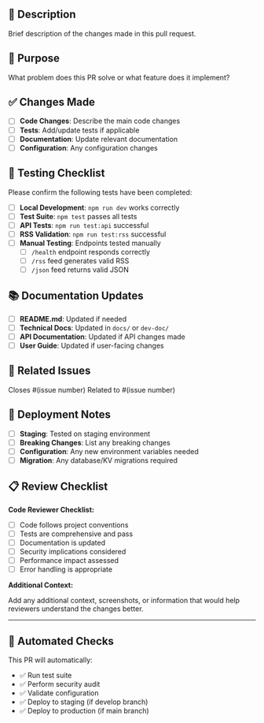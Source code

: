 ## 📝 Description

Brief description of the changes made in this pull request.

## 🎯 Purpose

What problem does this PR solve or what feature does it implement?

## ✅ Changes Made

- [ ] **Code Changes**: Describe the main code changes
- [ ] **Tests**: Add/update tests if applicable
- [ ] **Documentation**: Update relevant documentation
- [ ] **Configuration**: Any configuration changes

## 🧪 Testing Checklist

Please confirm the following tests have been completed:

- [ ] **Local Development**: `npm run dev` works correctly
- [ ] **Test Suite**: `npm test` passes all tests
- [ ] **API Tests**: `npm run test:api` successful
- [ ] **RSS Validation**: `npm run test:rss` successful
- [ ] **Manual Testing**: Endpoints tested manually
  - [ ] `/health` endpoint responds correctly
  - [ ] `/rss` feed generates valid RSS
  - [ ] `/json` feed returns valid JSON

## 📚 Documentation Updates

- [ ] **README.md**: Updated if needed
- [ ] **Technical Docs**: Updated in `docs/` or `dev-doc/`
- [ ] **API Documentation**: Updated if API changes made
- [ ] **User Guide**: Updated if user-facing changes

## 🔗 Related Issues

Closes #(issue number)
Related to #(issue number)

## 🚀 Deployment Notes

- [ ] **Staging**: Tested on staging environment
- [ ] **Breaking Changes**: List any breaking changes
- [ ] **Configuration**: Any new environment variables needed
- [ ] **Migration**: Any database/KV migrations required

## 📋 Review Checklist

**Code Reviewer Checklist:**
- [ ] Code follows project conventions
- [ ] Tests are comprehensive and pass
- [ ] Documentation is updated
- [ ] Security implications considered
- [ ] Performance impact assessed
- [ ] Error handling is appropriate

**Additional Context:**

Add any additional context, screenshots, or information that would help reviewers understand the changes better.

---

## 🤖 Automated Checks

This PR will automatically:
- ✅ Run test suite
- ✅ Perform security audit
- ✅ Validate configuration
- ✅ Deploy to staging (if develop branch)
- ✅ Deploy to production (if main branch)
